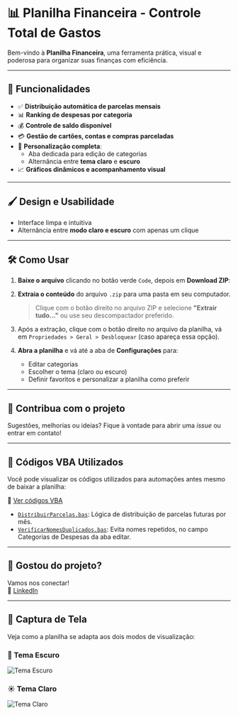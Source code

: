 # 📊 Planilha Financeira - Controle Total de Gastos

Bem-vindo à **Planilha Financeira**, uma ferramenta prática, visual e poderosa para organizar suas finanças com eficiência.

---

## 🚀 Funcionalidades

- ✅ **Distribuição automática de parcelas mensais**
- 📊 **Ranking de despesas por categoria**
- 💰 **Controle de saldo disponível**
- 💳 **Gestão de cartões, contas e compras parceladas**
- 🎨 **Personalização completa**:
  - Aba dedicada para edição de categorias
  - Alternância entre **tema claro** e **escuro**
- 📈 **Gráficos dinâmicos e acompanhamento visual**

---

## 🖌️ Design e Usabilidade

- Interface limpa e intuitiva
- Alternância entre **modo claro e escuro** com apenas um clique

---


## 🛠️ Como Usar

1. **Baixe o arquivo** clicando no botão verde `Code`, depois em **Download ZIP**:

2. **Extraia o conteúdo** do arquivo `.zip` para uma pasta em seu computador.

   > Clique com o botão direito no arquivo ZIP e selecione **"Extrair tudo..."** ou use seu descompactador preferido.

3. Após a extração, clique com o botão direito no arquivo da planilha, vá em `Propriedades > Geral > Desbloquear` (caso apareça essa opção).

4. **Abra a planilha** e vá até a aba de **Configurações** para:
   * Editar categorias
   * Escolher o tema (claro ou escuro)
   * Definir favoritos e personalizar a planilha como preferir

---

## 🤝 Contribua com o projeto

Sugestões, melhorias ou ideias? Fique à vontade para abrir uma *issue* ou entrar em contato!

---

## 🧠 Códigos VBA Utilizados

Você pode visualizar os códigos utilizados para automações antes mesmo de baixar a planilha:

📁 [Ver códigos VBA](./VBA)

- [`DistribuirParcelas.bas`](./VBA/DistribuirParcelas.bas): Lógica de distribuição de parcelas futuras por mês.
- [`VerificarNomesDuplicados.bas`](./VBA/VerificarNomesDuplicados.bas): Evita nomes repetidos, no campo Categorias de Despesas da aba editar.

---

## 🎉 Gostou do projeto?

Vamos nos conectar!  
💼 [LinkedIn](https://www.linkedin.com/in/fabricio-de-oliveira-bimbi-516719223/)

---

## 📸 Captura de Tela

Veja como a planilha se adapta aos dois modos de visualização:

### 🌙 Tema Escuro

![Tema Escuro](https://github.com/user-attachments/assets/8bdff3d8-c4f3-4e80-a784-06743b8351e4)

### ☀️ Tema Claro

![Tema Claro](https://github.com/user-attachments/assets/509f7d83-4fa1-480d-896a-be8b81bb02fe) 
